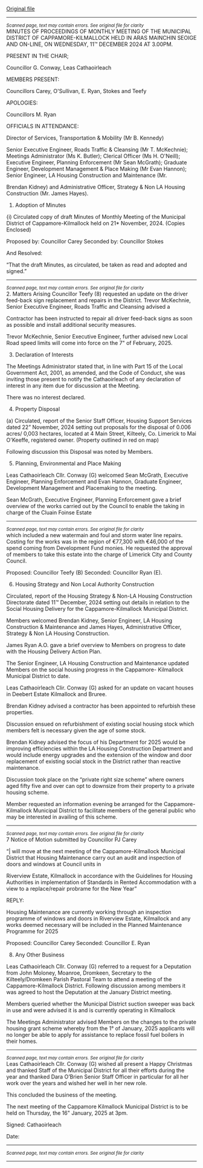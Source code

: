 [Original file](https://www.limerick.ie/sites/default/files/media/documents/2025-01/minutes-meeting-of-the-municipal-district-of-cappamore-kilmllock-11th-december-2024.pdf)

---
*<small>Scanned page, text may contain errors. See original file for clarity</small>*  
MINUTES OF PROCEEDINGS OF MONTHLY MEETING OF THE
MUNICIPAL DISTRICT OF CAPPAMORE-KILMALLOCK HELD IN ARAS
MAINCHIN SEOIGE AND ON-LINE, ON WEDNESDAY, 11™ DECEMBER
2024 AT 3.00PM.

PRESENT IN THE CHAIR;

Councillor G. Conway, Leas Cathaoirleach

MEMBERS PRESENT:

Councillors Carey, O'Sullivan, E. Ryan, Stokes and Teefy

APOLOGIES:

Councillors M. Ryan

OFFICIALS IN ATTENDANCE:

Director of Services, Transportation & Mobility (Mr B. Kennedy)

Senior Executive Engineer, Roads Traffic & Cleansing (Mr T. McKechnie); Meetings
Administrator (Ms K. Butler); Clerical Officer (Ms H. O'Neill); Executive Engineer, Planning
Enforcement (Mr Sean McGrath); Graduate Engineer, Development Management & Place
Making (Mr Evan Hannon); Senior Engineer, LA Housing Construction and Maintenance (Mr.

Brendan Kidney) and Administrative Officer, Strategy & Non LA Housing Construction (Mr.
James Hayes).

1. Adoption of Minutes

{i) Circulated copy of draft Minutes of Monthly Meeting of the Municipal District of
Cappamore-Kilmallock held on 21* November, 2024.
(Copies Enclosed)

Proposed by: Councillor Carey
Seconded by: Councillor Stokes

And Resolved:

“That the draft Minutes, as circulated, be taken as read and adopted and signed.”


---
*<small>Scanned page, text may contain errors. See original file for clarity</small>*  
2. Matters Arising
Councillor Teefy (8) requested an update on the driver feed-back sign replacement and
repairs in the District.
Trevor McKechnie, Senior Executive Engineer, Roads Traffic and Cleansing advised a

Contractor has been instructed to repair all driver feed-back signs as soon as possible and
install additional security measures.

Trevor McKechnie, Senior Executive Engineer, further advised new Local Road speed limits
will come into force on the 7" of February, 2025.

3. Declaration of Interests

The Meetings Administrator stated that, in line with Part 15 of the Local Government Act,
2001, as amended, and the Code of Conduct, she was inviting those present to notify the
Cathaoirleach of any declaration of interest in any item due for discussion at the Meeting.

There was no interest declared.

4. Property Disposal

(a) Circulated, report of the Senior Staff Officer, Housing Support Services
dated 22” November, 2024 setting out proposals for the disposal of 0.006 acres/
0,003 hectares, located at 4 Main Street, Kilteely, Co. Limerick to Mai O'Keeffe,
registered owner. (Property outlined in red on map)

Following discussion this Disposal was noted by Members.

5. Planning, Environmental and Place Making

Leas Cathaoirleach Cllr. Conway (G) welcomed Sean McGrath, Executive Engineer, Planning
Enforcement and Evan Hannon, Graduate Engineer, Development Management and
Placemaking to the meeting.

Sean McGrath, Executive Engineer, Planning Enforcement gave a brief overview of the
works carried out by the Council to enable the taking in charge of the Cluain Foinse Estate


---
*<small>Scanned page, text may contain errors. See original file for clarity</small>*  
which included a new watermain and foul and storm water line repairs. Costing for the
works was in the region of €77,300 with €46,000 of the spend coming from Development
Fund monies. He requested the approval of members to take this estate into the charge of
Limerick City and County Council.

Proposed: Councillor Teefy (B)
Seconded: Councillor Ryan (E).

6. Housing Strategy and Non Local Authority Construction

Circulated, report of the Housing Strategy & Non-LA Housing Construction Directorate dated
11™ December, 2024 setting out details in relation to the Social Housing Delivery for the
Cappamore-Kilmallock Municipal District.

Members welcomed Brendan Kidney, Senior Engineer, LA Housing Construction &
Maintenance and James Hayes, Administrative Officer, Strategy & Non LA Housing
Construction.

James Ryan A.O. gave a brief overview to Members on progress to date with the Housing
Delivery Action Plan.

The Senior Engineer, LA Housing Construction and Maintenance updated Members on the
social housing progress in the Cappamore- Kilmallock Municipal District to date.

Leas Cathaoirleach Clir. Conway (G) asked for an update on vacant houses in Deebert Estate
Kilmallock and Bruree.

Brendan Kidney advised a contractor has been appointed to refurbish these properties.

Discussion ensued on refurbishment of existing social housing stock which members felt is
necessary given the age of some stock.

Brendan Kidney advised the focus of his Department for 2025 would be improving
efficiencies within the LA Housing Construction Department and would include energy
upgrades and the extension of the window and door replacement of existing social stock in
the District rather than reactive maintenance.

Discussion took place on the “private right size scheme” where owners aged fifty five and
over can opt to downsize from their property to a private housing scheme.

Member requested an information evening be arranged for the Cappamore-Kilmallock
Municipal District to facilitate members of the general public who may be interested in
availing of this scheme.


---
*<small>Scanned page, text may contain errors. See original file for clarity</small>*  
7 Notice of Motion submitted by Councillor PJ Carey

“| will move at the next meeting of the Cappamore-Kilmallock Municipal District that Housing
Maintenance carry out an audit and inspection of doors and windows at Council units in

Riverview Estate, Kilmallock in accordance with the Guidelines for Housing Authorities in
implementation of Standards in Rented Accommodation with a view to a replace/repair
probrame for the New Year”

REPLY:

Housing Maintenance are currently working through an inspection programme of windows
and doors in Riverview Estate, Kilmallock and any works deemed necessary will be included
in the Planned Maintenance Programme for 2025

Proposed: Councillor Carey
Seconded: Councillor E. Ryan

8. Any Other Business

Leas Cathaoirleach Cllr. Conway (G) referred to a request for a Deputation from John
Moloney, Moanroe, Dromkeen, Secretary to the Kilteely/Dromkeen Parish Pastoral Team to
attend a meeting of the Cappamore-Kilmallock District. Following discussion among
members it was agreed to host the Deputation at the January District meeting.

Members queried whether the Municipal District suction sweeper was back in use and were
advised it is and is currently operating in Kilmallock

The Meetings Administrator advised Members on the changes to the private housing grant
scheme whereby from the 1° of January, 2025 applicants will no longer be able to apply for
assistance to replace fossil fuel boilers in their homes.


---
*<small>Scanned page, text may contain errors. See original file for clarity</small>*  
Leas Cathaoirleach Cllr. Conway (G) wished all present a Happy Christmas and thanked Staff
of the Municipal District for all their efforts during the year and thanked Dara O’Brien Senior
Staff Officer in particular for all her work over the years and wished her well in her new role.

This concluded the business of the meeting.

The next meeting of the Cappamore Kilmallock Municipal District is to be held on Thursday,
the 16" January, 2025 at 3pm.

Signed:
Cathaoirleach

Date:


---
*<small>Scanned page, text may contain errors. See original file for clarity</small>*  


---
